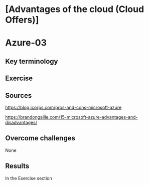 # [Advantages of the cloud (Cloud Offers)]
# Azure-03

## Key terminology



## Exercise





## Sources

https://blog.icorps.com/pros-and-cons-microsoft-azure

https://brandongaille.com/15-microsoft-azure-advantages-and-disadvantages/

## Overcome challenges

 None

## Results

In the Exercise section